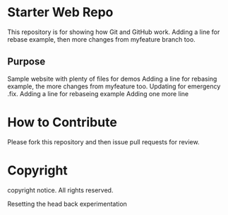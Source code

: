 # Starter Web Repo

This repository is for showing how Git and GitHub work.
Adding a line for rebase example, then
more changes from myfeature branch too.

## Purpose

Sample website with plenty of files for demos
Adding a line for rebasing example, the more changes from
myfeature too. Updating for emergency .fix.
Adding a line for rebaseing example
Adding one more line

# How to Contribute

Please fork this repository and then issue pull requests for review.
# Copyright
copyright notice. All rights reserved.

Resetting the head back experimentation
